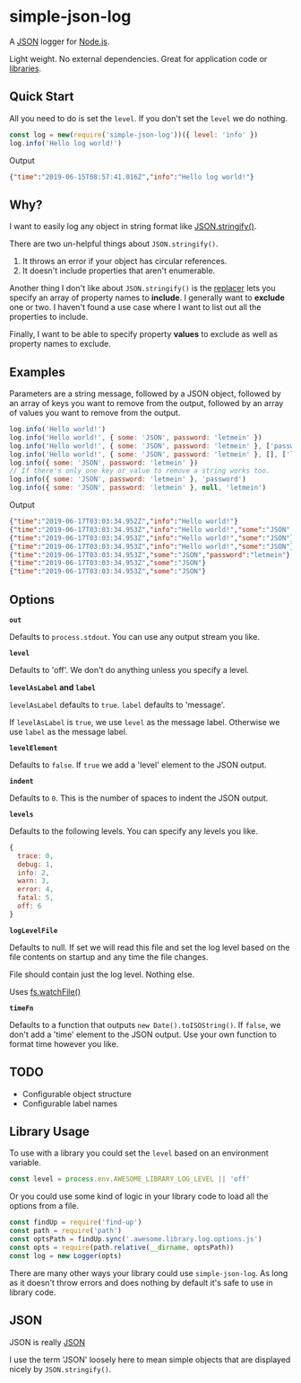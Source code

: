  # simple-json-log

A [JSON](#json) logger for [Node.js](https://nodejs.org).

Light weight. No external dependencies. Great for application code or
[libraries](#library-usage).

## Quick Start

All you need to do is set the `level`. If you don't set the `level` we
do nothing.

```js
const log = new(require('simple-json-log'))({ level: 'info' })
log.info('Hello log world!')
```

Output

```json
{"time":"2019-06-15T08:57:41.016Z","info":"Hello log world!"}
```

## Why?

I want to easily log any object in string format like
[JSON.stringify()](https://developer.mozilla.org/en-US/docs/Web/JavaScript/Reference/Global_Objects/JSON/stringify).

There are two un-helpful things about `JSON.stringify()`.

1. It throws an error if your object has circular references.
2. It doesn't include properties that aren't enumerable.

Another thing I don't like about `JSON.stringify()` is the
[replacer](https://developer.mozilla.org/en-US/docs/Web/JavaScript/Reference/Global_Objects/JSON/stringify#The_replacer_parameter)
lets you specify an array of property names to **include**. I
generally want to **exclude** one or two. I haven't found a use case
where I want to list out all the properties to include.

Finally, I want to be able to specify property **values** to exclude
as well as property names to exclude.

## Examples

Parameters are a string message, followed by a JSON object, followed
by an array of keys you want to remove from the output, followed by an
array of values you want to remove from the output.

```js
log.info('Hello world!')
log.info('Hello world!', { some: 'JSON', password: 'letmein' })
log.info('Hello world!', { some: 'JSON', password: 'letmein' }, ['password'])
log.info('Hello world!', { some: 'JSON', password: 'letmein' }, [], ['letmein'])
log.info({ some: 'JSON', password: 'letmein' })
// If there's only one key or value to remove a string works too.
log.info({ some: 'JSON', password: 'letmein' }, 'password')
log.info({ some: 'JSON', password: 'letmein' }, null, 'letmein')
```

Output

```json
{"time":"2019-06-17T03:03:34.952Z","info":"Hello world!"}
{"time":"2019-06-17T03:03:34.953Z","info":"Hello world!","some":"JSON","password":"letmein"}
{"time":"2019-06-17T03:03:34.953Z","info":"Hello world!","some":"JSON"}
{"time":"2019-06-17T03:03:34.953Z","info":"Hello world!","some":"JSON"}
{"time":"2019-06-17T03:03:34.953Z","some":"JSON","password":"letmein"}
{"time":"2019-06-17T03:03:34.953Z","some":"JSON"}
{"time":"2019-06-17T03:03:34.953Z","some":"JSON"}
```

## Options

**`out`**

Defaults to `process.stdout`. You can use any output stream you like.

**`level`**

Defaults to 'off'. We don't do anything unless you specify a level.

**`levelAsLabel` and `label`**

`levelAsLabel` defaults to `true`.
`label` defaults to 'message'.

If `levelAsLabel` is `true`, we use `level` as the message label.
Otherwise we use `label` as the message label.

**`levelElement`**

Defaults to `false`. If `true` we add a 'level' element to the JSON
output.

**`indent`**

Defaults to `0`. This is the number of spaces to indent the JSON
output.

**`levels`**

Defaults to the following levels. You can specify any levels you like.

```js
{
  trace: 0,
  debug: 1,
  info: 2,
  warn: 3,
  error: 4,
  fatal: 5,
  off: 6
}
```

**`logLevelFile`**

Defaults to null. If set we will read this file and set the log level
based on the file contents on startup and any time the file changes.

File should contain just the log level. Nothing else.

Uses [fs.watchFile()](https://nodejs.org/docs/latest/api/fs.html#fs_fs_watchfile_filename_options_listener)

**`timeFn`**

Defaults to a function that outputs `new Date().toISOString()`. If
`false`, we don't add a 'time' element to the JSON output. Use your
own function to format time however you like.

## TODO

* Configurable object structure
* Configurable label names

## Library Usage

To use with a library you could set the `level` based on an
environment variable.

```js
const level = process.env.AWESOME_LIBRARY_LOG_LEVEL || 'off'
```

Or you could use some kind of logic in your library code to load all
the options from a file.

```js
const findUp = require('find-up')
const path = require('path')
const optsPath = findUp.sync('.awesome.library.log.options.js')
const opts = require(path.relative(__dirname, optsPath))
const log = new Logger(opts)
```

There are many other ways your library could use `simple-json-log`. As
long as it doesn't throw errors and does nothing by default it's safe
to use in library code.

## JSON

JSON is really [JSON](https://www.json.org/)

I use the term 'JSON' loosely here to mean simple objects that are
displayed nicely by `JSON.stringify()`.

